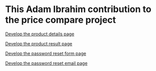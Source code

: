 # This Adam Ibrahim contribution to the price compare project

[Develop the product details page](https://github.com/zuri-training/price_compare_team_23/issues/17)

[Develop the product result page](https://github.com/zuri-training/price_compare_team_23/issues/48)

[Develop the password reset form page](https://github.com/zuri-training/price_compare_team_23/issues/50)

[Develop the password reset email page](https://github.com/zuri-training/price_compare_team_23/issues/49)
